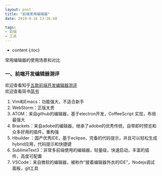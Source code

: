 ```yaml
---
layout: post
title: "前端常用编辑器"
date: 2019-9-16 13:26:40

tags:
- 前端
- 工具
---
```

* content
{:toc}

常用编辑器的使用场景和对比













### 一、前端开发编辑器测评
欢迎查看知乎[五款前端开发编辑器测评](https://zhuanlan.zhihu.com/p/22309567?refer=iwebxy)  
欢迎查看简书[简书](https://www.jianshu.com/p/fc609c4be5c0)
1. Vim和Emacs：功能强大，不适合新手  
2. WebStorm：正版太贵  
3. ATOM：来自github的编辑器，基于electron开发，CoffeeScript 实现，布局最强大  
4. Brackets：来自adobe的编辑器，继承了adobe的优秀传统，自带即时预览和众多好用的插件，重构强  
5. Hbuilder ：国产优秀IDE，基于eclipse，完备的代码提示，并且可以轻松生成hybrid应用，代码提示和快捷键  
6. SublimeText3：非常多前端使用的编辑器，轻量级，快速启动，丰富的插件，高度可配置  
7. VSCode：来自微软的编辑器，被称作“披着编辑器外衣的IDE”，Nodejs调试面板，git工具  





